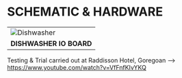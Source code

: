 # SCHEMATIC & HARDWARE 


| |
|---|
|![Dishwasher](/hardware/Dishwasher_HW.png)||
|**DISHWASHER IO BOARD**||

Testing & Trial carried out at Raddisson Hotel, Goregoan --> https://www.youtube.com/watch?v=VfFnfKIvYKQ
